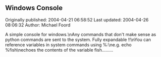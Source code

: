 ## Windows Console 
Originally published: 2004-04-21 06:58:52 
Last updated: 2004-04-26 08:06:32 
Author: Michael Foord 
 
A simple console for windows.\nAny commands that don't make sense as python commands are sent to the system. Fully expandable !!\nYou can reference variables in system commands using %:\ne.g. echo %fish\nechoes the contents of the variable fish.........
